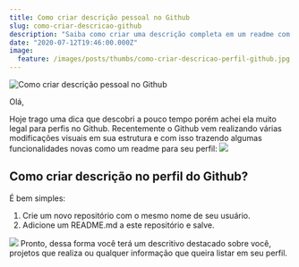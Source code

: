 ```yaml
---
title: Como criar descrição pessoal no Github
slug: como-criar-descricao-github
description: "Saiba como criar uma descrição completa em um readme com todas as informações necessárias no seu perfil do Github."
date: "2020-07-12T19:46:00.000Z"
image:
  feature: /images/posts/thumbs/como-criar-descricao-perfil-github.jpg
---
```


![Como criar descrição pessoal no Github](/images/posts/thumbs/como-criar-descricao-perfil-github.jpg)

Olá,

Hoje trago uma dica que descobri a pouco tempo porém achei ela muito legal para perfis no Github. Recentemente o Github vem realizando várias modificações visuais em sua estrutura e com isso trazendo algumas funcionalidades novas como um readme para seu perfil:
![](/images/posts/github-readme.png)

## Como criar descrição no perfil do Github?

É bem simples:

1. Crie um novo repositório com o mesmo nome de seu usuário.
2. Adicione um README.md a este repositório e salve.

![](/images/posts/descricao-perfil-github.jpg)
Pronto, dessa forma você terá um descritivo destacado sobre você, projetos que realiza ou qualquer informação que queira listar em seu perfil.
